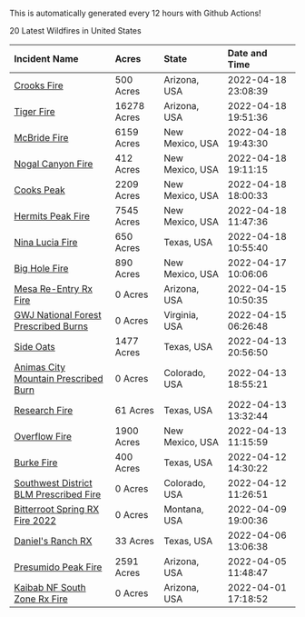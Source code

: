 This is automatically generated every 12 hours with Github Actions!

20 Latest Wildfires in United States

 | Incident Name | Acres | State | Date and Time |
|:---|:---|:---|:---|
| [Crooks Fire](https://inciweb.nwcg.gov/incident/8067/) | 500 Acres | Arizona, USA | 2022-04-18 23:08:39 |
| [Tiger Fire](https://inciweb.nwcg.gov/incident/7595/) | 16278 Acres | Arizona, USA | 2022-04-18 19:51:36 |
| [McBride Fire](https://inciweb.nwcg.gov/incident/8061/) | 6159 Acres | New Mexico, USA | 2022-04-18 19:43:30 |
| [Nogal Canyon Fire](https://inciweb.nwcg.gov/incident/8062/) | 412 Acres | New Mexico, USA | 2022-04-18 19:11:15 |
| [Cooks Peak](https://inciweb.nwcg.gov/incident/8066/) | 2209 Acres | New Mexico, USA | 2022-04-18 18:00:33 |
| [Hermits Peak Fire](https://inciweb.nwcg.gov/incident/8049/) | 7545 Acres | New Mexico, USA | 2022-04-18 11:47:36 |
| [Nina Lucia Fire](https://inciweb.nwcg.gov/incident/8065/) | 650 Acres | Texas, USA | 2022-04-18 10:55:40 |
| [Big Hole Fire](https://inciweb.nwcg.gov/incident/8059/) | 890 Acres | New Mexico, USA | 2022-04-17 10:06:06 |
| [Mesa Re-Entry Rx Fire](https://inciweb.nwcg.gov/incident/8064/) | 0 Acres | Arizona, USA | 2022-04-15 10:50:35 |
| [GWJ National Forest Prescribed Burns](https://inciweb.nwcg.gov/incident/7945/) | 0 Acres | Virginia, USA | 2022-04-15 06:26:48 |
| [Side Oats](https://inciweb.nwcg.gov/incident/8063/) | 1477 Acres | Texas, USA | 2022-04-13 20:56:50 |
| [Animas City Mountain Prescribed Burn](https://inciweb.nwcg.gov/incident/7688/) | 0 Acres | Colorado, USA | 2022-04-13 18:55:21 |
| [Research Fire](https://inciweb.nwcg.gov/incident/8060/) | 61 Acres | Texas, USA | 2022-04-13 13:32:44 |
| [Overflow Fire](https://inciweb.nwcg.gov/incident/8053/) | 1900 Acres | New Mexico, USA | 2022-04-13 11:15:59 |
| [Burke Fire](https://inciweb.nwcg.gov/incident/8058/) | 400 Acres | Texas, USA | 2022-04-12 14:30:22 |
| [Southwest District BLM Prescribed Fire ](https://inciweb.nwcg.gov/incident/7852/) | 0 Acres | Colorado, USA | 2022-04-12 11:26:51 |
| [Bitterroot Spring RX Fire 2022](https://inciweb.nwcg.gov/incident/8024/) | 0 Acres | Montana, USA | 2022-04-09 19:00:36 |
| [Daniel's Ranch RX](https://inciweb.nwcg.gov/incident/8048/) | 33 Acres | Texas, USA | 2022-04-06 13:06:38 |
| [Presumido Peak Fire](https://inciweb.nwcg.gov/incident/8036/) | 2591 Acres | Arizona, USA | 2022-04-05 11:48:47 |
| [Kaibab NF South Zone Rx Fire](https://inciweb.nwcg.gov/incident/5922/) | 0 Acres | Arizona, USA | 2022-04-01 17:18:52 |
